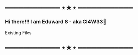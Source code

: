 ## ════════════ ⋆★⋆ ════════════
### Hi there!!! I am Eduward S - aka Cl4W33👋

<p>Existing Files</p>

## ════════════ ⋆★⋆ ════════════

<!---
cl4w33/cl4w33 is a ✨ special ✨ repository because its `README.md` (this file) appears on your GitHub profile.
You can click the Preview link to take a look at your changes.
--->
